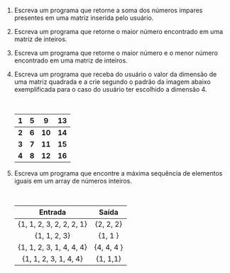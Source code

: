 1. Escreva um programa que retorne a soma dos números ímpares presentes em uma matriz inserida pelo usuário.  


2. Escreva um programa que retorne o maior número encontrado em uma matriz de inteiros. 


3. Escreva um programa que retorne o maior número e o menor número encontrado em uma matriz de inteiros. 


4. Escreva um programa que receba do usuário o valor da dimensão de uma matriz quadrada e a crie segundo o padrão da imagem abaixo exemplificada para o caso do usuário ter escolhido a dimensão 4.

   ​	

   | **1** | **5** | **9**  | **13** |
   | :---: | :---: | :----: | :----: |
   | **2** | **6** | **10** | **14** |
   | **3** | **7** | **11** | **15** |
   | **4** | **8** | **12** | **16** |


5. Escreva um programa que encontre a máxima sequência de elementos iguais em um array de números inteiros. 

   ​	

   |         Entrada          |   Saída    |
   | :----------------------: | :--------: |
   | {1, 1, 2, 3, 2, 2, 2, 1} | {2, 2, 2}  |
   |       {1, 1, 2, 3}       |  {1, 1 }   |
   | {1, 1, 2, 3, 1, 4, 4, 4} | {4, 4, 4 } |
   |  {1, 1, 2, 3, 1, 4, 4}   |  {1, 1,1}  |